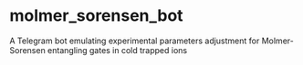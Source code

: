 # molmer_sorensen_bot
A Telegram bot emulating experimental parameters adjustment for Molmer-Sorensen entangling gates in cold trapped ions
